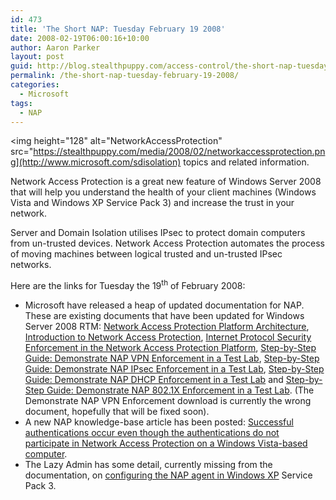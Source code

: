 ```yaml
---
id: 473
title: 'The Short NAP: Tuesday February 19 2008'
date: 2008-02-19T06:00:16+10:00
author: Aaron Parker
layout: post
guid: http://blog.stealthpuppy.com/access-control/the-short-nap-tuesday-february-19-2008
permalink: /the-short-nap-tuesday-february-19-2008/
categories:
  - Microsoft
tags:
  - NAP
---
```

<img height="128" alt="NetworkAccessProtection" src="https://stealthpuppy.com/media/2008/02/networkaccessprotection.png](http://www.microsoft.com/sdisolation) topics and related information.

Network Access Protection is a great new feature of Windows Server 2008 that will help you understand the health of your client machines (Windows Vista and Windows XP Service Pack 3) and increase the trust in your network.

Server and Domain Isolation utilises IPsec to protect domain computers from un-trusted devices. Network Access Protection automates the process of moving machines between logical trusted and un-trusted IPsec networks.

Here are the links for Tuesday the 19<sup>th</sup> of February 2008:

  * Microsoft have released a heap of updated documentation for NAP. These are existing documents that have been updated for Windows Server 2008 RTM: [Network Access Protection Platform Architecture](http://www.microsoft.com/downloads/details.aspx?FamilyID=2f37651e-1749-45c3-996e-53de05d44ef7&DisplayLang=en), [Introduction to Network Access Protection](http://www.microsoft.com/downloads/details.aspx?FamilyID=5d5e243a-23a8-479c-9f2d-37d6d79153e7&DisplayLang=en), [Internet Protocol Security Enforcement in the Network Access Protection Platform](http://www.microsoft.com/downloads/details.aspx?FamilyID=144cc69f-790f-4f52-8846-3f3b8584d7cd&DisplayLang=en), [Step-by-Step Guide: Demonstrate NAP VPN Enforcement in a Test Lab](http://www.microsoft.com/downloads/details.aspx?FamilyID=729bba00-55ad-4199-b441-378cc3d900a7&DisplayLang=en), [Step-by-Step Guide: Demonstrate NAP IPsec Enforcement in a Test Lab](http://www.microsoft.com/downloads/details.aspx?FamilyID=298ff956-1e6c-4d97-a3ed-7e7ffc4bed32&DisplayLang=en), [Step-by-Step Guide: Demonstrate NAP DHCP Enforcement in a Test Lab](http://www.microsoft.com/downloads/details.aspx?FamilyID=ac38e5bb-18ce-40cb-8e59-188f7a198897&DisplayLang=en) and [Step-by-Step Guide: Demonstrate NAP 802.1X Enforcement in a Test Lab](http://www.microsoft.com/downloads/details.aspx?FamilyID=8a0925ee-ee06-4dfb-bba2-07605eff0608&DisplayLang=en). (The Demonstrate NAP VPN Enforcement download is currently the wrong document, hopefully that will be fixed soon). 
  * A new NAP knowledge-base article has been posted: [Successful authentications occur even though the authentications do not participate in Network Access Protection on a Windows Vista-based computer](http://support.microsoft.com/?kbid=947218).&#160; 
  * The Lazy Admin has some detail, currently missing from the documentation, on [configuring the NAP agent in Windows XP](http://thelazyadmin.com/blogs/thelazyadmin/archive/2008/02/11/configuring-the-nap-client-in-xp-sp3.aspx) Service Pack 3.